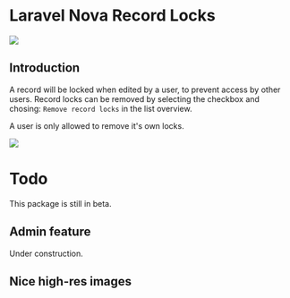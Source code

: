 # Laravel Nova Record Locks

![](https://i.imgur.com/ujUZCZT.png)

## Introduction

A record will be locked when edited by a user, to prevent access by other users. Record locks can be removed by selecting the checkbox and chosing: `Remove record locks` in the list overview.

A user is only allowed to remove it's own locks. 

![](https://i.imgur.com/y2HIKq6.png)

# Todo

This package is still in beta. 

## Admin feature

Under construction. 

## Nice high-res images
